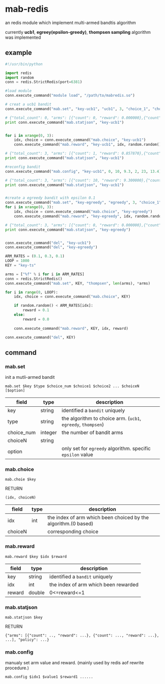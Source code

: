 # mab-redis
an redis module which implement multi-armed bandtis algorithm

currently **ucb1**, **egreey(epsilon-greedy)**, **thompsen sampling** algorithm was implemented

## example
```python
#!/usr/bin/python

import redis
import random
conn = redis.StrictRedis(port=6381)

#load module
conn.execute_command("module load", "/path/to/mabredis.so")

# creat a ucb1 bandit
conn.execute_command("mab.set", "key-ucb1", "ucb1", 3, "choice_1", "choice_2", "choice_3")

# {"total_count": 0, "arms": [{"count": 0, "reward": 0.000000},{"count": 0, "reward": 0.000000},{"count": 0, "reward": 0.000000}], "policy": "ucb1"}
print conn.execute_command("mab.statjson", "key-ucb1")


for i in xrange(0, 3):
    idx, choice = conn.execute_command("mab.choice", "key-ucb1")
    conn.execute_command("mab.reward", "key-ucb1", idx, random.random())

# {"total_count": 3, "arms": [{"count": 1, "reward": 0.857870},{"count": 1, "reward": 0.886606},{"count": 1, "reward": 0.106418}], "policy": "ucb1"}
print conn.execute_command("mab.statjson", "key-ucb1")

#reconfig bandit
conn.execute_command("mab.config", "key-ucb1", 0, 10, 9.3, 2, 23, 13.4)

# {"total_count": 3, "arms": [{"count": 10, "reward": 9.300000},{"count": 1, "reward": 0.886606},{"count": 23, "reward": 13.400000}], "policy": "ucb1"}
print conn.execute_command("mab.statjson", "key-ucb1")


#create a egreedy bandit with epsilon 0.1
conn.execute_command("mab.set", "key-egreedy", "egreedy", 3, "choice_1", "choice_2", "choice_3", 0.1)
for i in xrange(0, 3):
    idx, choice = conn.execute_command("mab.choice", "key-egreedy")
    conn.execute_command("mab.reward", "key-egreedy", idx, random.random())

# {"total_count": 3, "arms": [{"count": 0, "reward": 0.000000},{"count": 0, "reward": 0.000000},{"count": 3, "reward": 1.928970}], "policy": "egreedy", "epsilon": 0.1000}
print conn.execute_command("mab.statjson", "key-egreedy")


conn.execute_command("del", "key-ucb1")
conn.execute_command("del", "key-egreedy")

ARM_RATES = (0.1, 0.3, 0.1)
LOOP = 1000
KEY = "key-ts"

arms = ["%f" % i for i in ARM_RATES]
conn = redis.StrictRedis()
conn.execute_command("mab.set", KEY, "thompsen", len(arms), *arms)

for i in range(0, LOOP):
    idx, choice = conn.execute_command("mab.choice", KEY)

    if random.random() < ARM_RATES[idx]:
        reward = 0.1
    else:
        reward = 0.0
    
    conn.execute_command("mab.reward", KEY, idx, reward)

conn.execute_command("del", KEY)

```

## command
### mab.set
init a mutli-armed bandit

    mab.set $key $type $choice_num $choice1 $choice2 ... $choiceN [$option]

field|type|description
----|----|----
key|string| identified a `bandit` uniquely
type|string| the algorithm to choice arm. (`ucb1`, `egreedy`, `thompsen`)
choice_num|integer| the number of bandit arms
choiceN|string| 
option||only set for `egreedy` algorithm. specific `epsilon` value


### mab.choice

    mab.choie $key

RETURN

    (idx, choiceN)

field|type|description
----|----|----
idx|int| the index of arm which been choiced by the algorithm.(0 based)
choiceN|| corresponding choice



### mab.reward

    mab.reward $key $idx $reward

field|type|description
----|----|----
key|string| identified a `bandit` uniquely
idx|int| the index of arm which been rewarded
reward|double| 0<=reward<=1


### mab.statjson

    mab.statjson $key

RETURN

    {"arms": [{"count": .., "reward": ...}, {"count": ..., "reward": ...}, ...], "policy": ...}


### mab.config
manualy set arm value and reward. (mainly used by redis aof rewrite procedure.)

    mab.config $idx1 $value1 $reward1 ......
